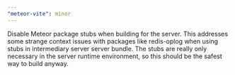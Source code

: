 ```yaml
---
"meteor-vite": minor
---
```


Disable Meteor package stubs when building for the server. This addresses some strange context issues with packages like redis-oplog when using stubs in intermediary server server bundle. The stubs are really only necessary in the server runtime environment, so this should be the safest way to build anyway.
